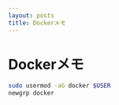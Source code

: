 ```yaml
---
layout: posts
title: Dockerメモ
---
```


# Dockerメモ

```sh
sudo usermod -aG docker $USER
newgrp docker
```